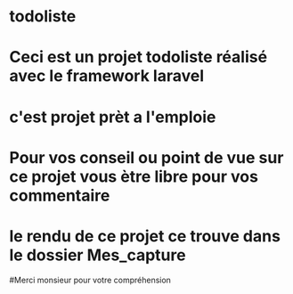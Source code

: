 # todoliste
# Ceci est un projet todoliste réalisé avec le framework laravel
# c'est projet prèt a l'emploie
# Pour vos conseil ou point de vue sur ce projet vous ètre libre pour vos commentaire
# le rendu de ce projet ce trouve dans le dossier Mes_capture
#Merci monsieur pour votre compréhension
